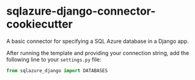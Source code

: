 # sqlazure-django-connector-cookiecutter
A basic connector for specifying a SQL Azure database in a Django app.

After running the template and providing your connection string, add the following line to your `settings.py` file:

```python
from sqlazure_django import DATABASES
```
